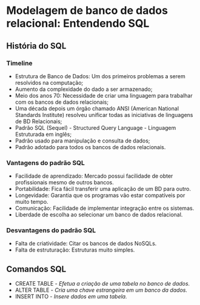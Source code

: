 # Modelagem de banco de dados relacional: Entendendo SQL

## História do SQL

### Timeline 

- Estrutura de Banco de Dados: Um dos primeiros problemas a serem resolvidos na computação;
- Aumento da complexidade do dado a ser armazenado;
- Meio dos anos 70: Necessidade de criar uma linguagem para trabalhar com os bancos de dados relacionais;
- Uma década depois um órgão chamado ANSI (American National Standards Institute) resolveu unificar todas as iniciativas de linguagens de BD Relacionais;
- Padrão SQL (Sequel) - Structured Query Language - Linguagem Estruturada em inglês;
- Padrão usado para manipulação e consulta de dados;
- Padrão adotado para todos os bancos de dados relacionais.


### Vantagens do padrão SQL

- Facilidade de aprendizado: Mercado possui facilidade de obter profissionais mesmo de outros bancos.
- Portabilidade: Fica fácil transferir uma aplicação de um BD para outro.
- Longevidade: Garantia que os programas vão estar compatíveis por muito tempo.
- Comunicação: Facilidade de implementar integração entre os sistemas.
- Liberdade de escolha ao selecionar um banco de dados relacional.

### Desvantagens do padrão SQL

- Falta de criatividade: Citar os bancos de dados NoSQLs.
- Falta de estruturação: Estruturas muito simples.

## Comandos SQL

- CREATE TABLE - *Efetua a criação de uma tabela no banco de dados.*
- ALTER TABLE - *Cria uma chave estrangeira em um banco da dados.*
- INSERT INTO - *Insere dados em uma tabela.*
